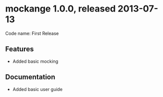 # mockange 1.0.0, released 2013-07-13
 
Code name: First Release
 
## Features
 
* Added basic mocking

## Documentation

* Added basic user guide